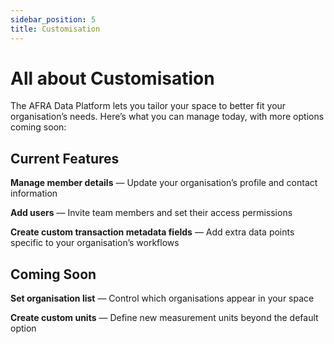 ```yaml
---
sidebar_position: 5
title: Customisation
---
```


# All about Customisation

The AFRA Data Platform lets you tailor your space to better fit your organisation’s needs. Here’s what you can manage today, with more options coming soon:


## Current Features

**Manage member details** — Update your organisation’s profile and contact information

**Add users** — Invite team members and set their access permissions

**Create custom transaction metadata fields** — Add extra data points specific to your organisation’s workflows


## Coming Soon

**Set organisation list** — Control which organisations appear in your space

**Create custom units** — Define new measurement units beyond the default option

